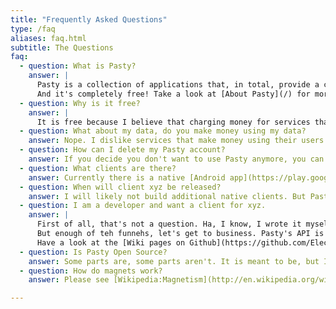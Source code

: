 ```yaml
---
title: "Frequently Asked Questions"
type: /faq
aliases: faq.html
subtitle: The Questions
faq:
  - question: What is Pasty?
    answer: |
      Pasty is a collection of applications that, in total, provide a cloud-based clipboard service to help you easily share short snippets across your different devices.
      And it's completely free! Take a look at [About Pasty](/) for more infos.
  - question: Why is it free?
    answer: |
      It is free because I believe that charging money for services that often get provided by others for "free" rarely succeeds. However, with most things you pay in some way, usually it is your data and your privacy. With Pasty, it is not you who pays for it, neither with data nor with money. It is me that pays for it, since it is a hobby of mine. You're welcome ;-)
  - question: What about my data, do you make money using my data?
    answer: Nope. I dislike services that make money using their users data. Just because I offer you a service to transfer data for you does not mean I have any rights to that data. It's yours, and it stays that way.
  - question: How can I delete my Pasty account?
    answer: If you decide you don't want to use Pasty anymore, you can visit [Account Deletion](/delete_account.html) to break my heart.
  - question: What clients are there?
    answer: Currently there is a native [Android app](https://play.google.com/store/apps/details?id=de.electricdynamite.pasty) and a [Web App](https://pasty.cc/). I will most likely not build additional clients for lack of time, but Pasty has an open API, so third party clients are always an option.
  - question: When will client xyz be released?
    answer: I will likely not build additional native clients. But Pasty's API is open, so if you are somebody or know somebody that knows how to code, check out [&laquo; I am a developer and want a client for xyz.&raquo;](#7).
  - question: I am a developer and want a client for xyz.
    answer: |
      First of all, that's not a question. Ha, I know, I wrote it myself and now act as if it is your fault. Isn't that funny?
      But enough of teh funnehs, let's get to business. Pasty's API is open, so if you REALLY want that client, why don't you go ahead and write it yourself?
      Have a look at the [Wiki pages on Github](https://github.com/ElectricDynamite/pasty-server/wiki), mostly the [REST API](https://github.com/ElectricDynamite/pasty-server/wiki/REST-API).
  - question: Is Pasty Open Source?
    answer: Some parts are, some parts aren't. It is meant to be, but I never got around to doing it properly. So... soon?
  - question: How do magnets work?
    answer: Please see [Wikipedia:Magnetism](http://en.wikipedia.org/wiki/Magnetism)

---
```


